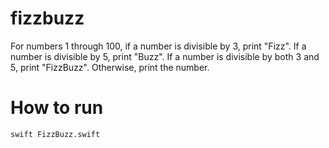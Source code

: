 # fizzbuzz

For numbers 1 through 100, if a number is divisible by 3, print "Fizz". If a number is divisible by 5, print "Buzz". If a number is divisible by both 3 and 5, print "FizzBuzz". Otherwise, print the number.

# How to run

```
swift FizzBuzz.swift
```